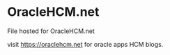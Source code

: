 # OracleHCM.net
File hosted for OracleHCM.net

visit https://oraclehcm.net for oracle apps HCM blogs.
